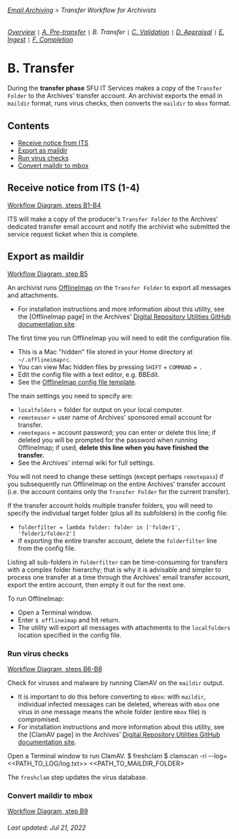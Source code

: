 ###### [Email Archiving](../README.md) > Transfer Workflow for Archivists
###### [Overview](overview.md) `|` [A. Pre-transfer](a-pre-transfer.md) `|` B. Transfer `|` [C. Validation](c-validation.md) `|` [D. Appraisal](d-appraisal.md) `|` [E. Ingest](e-ingest.md) `|` [F. Completion](f-completion.md)

# B. Transfer
During the **transfer phase** SFU IT Services makes a copy of the `Transfer Folder` to the Archives' transfer account. An archivist exports the email in `maildir` format, runs virus checks, then converts the `maildir` to `mbox` format.

## Contents
- [Receive notice from ITS](#receive-notice-from-its)
- [Export as maildir](#export-as-maildir)
- [Run virus checks](#run-virus-checks)
- [Convert maildir to mbox](#convert-maildir-to-mbox)

## Receive notice from ITS (1-4)
[Workflow Diagram, steps B1-B4](../images/transfer-workflow.png)

ITS will make a copy of the producer's `Transfer Folder` to the Archives' dedicated transfer email account and notify the archivist who submitted the service request ticket when this is complete.

## Export as maildir
[Workflow Diagram, step B5](../images/transfer-workflow.png)

An archivist runs [OfflineImap](../overview/software.md#offlineimap) on the `Transfer Folder` to export all messages and attachments.
- For installation instructions and more information about this utility, see the [OfflineImap page] in the Archives' [Digital Repository Utilities GitHub documentation site](https://github.com/SFU-Archives/digital-repository-utilities).

The first time you run OfflineImap you will need to edit the configuration file.
- This is a Mac "hidden" file stored in your Home directory at `~/.offlineimaprc`.
- You can view Mac hidden files by pressing `SHIFT` + `COMMAND` + `.`
- Edit the config file with a text editor, e.g. BBEdit.
- See the [OfflineImap config file template](../downloads/offlineimap-config-file.txt).

The main settings you need to specify are:
- `localfolders` = folder for output on your local computer.
- `remoteuser` = user name of Archives' sponsored email account for transfer.
- `remotepass` = account password; you can enter or delete this line; if deleted you will be prompted for the password when running OfflineImap; if used, **delete this line when you have finished the transfer.**
- See the Archives' internal wiki for full settings.

You will not need to change these settings (except perhaps `remotepass`) if you subsequently run OfflineImap on the entire Archives' transfer account (i.e. the account contains only the `Transfer Folder` for the current transfer).

If the transfer account holds multiple transfer folders, you will need to specify the individual target folder (plus all its subfolders) in the config file:
- `folderfilter = lambda folder: folder in ['folder1', 'folder1/folder2']`
- If exporting the entire transfer account, delete the `folderfilter` line from the config file.

Listing all sub-folders in `folderfilter` can be time-consuming for transfers with a complex folder hierarchy; that is why it is advisable and simpler to process one transfer at a time through the Archives' email transfer account, export the entire account, then empty it out for the next one.

To run OfflineImap:
- Open a Terminal window.
- Enter `$ offlineimap` and hit return.
- The utility will export all messages with attachments to the `localfolders` location specified in the config file.

### Run virus checks
[Workflow Diagram, steps B6-B8](../images/transfer-workflow.png)

Check for viruses and malware by running ClamAV on the `maildir` output.
- It is important to do this before converting to `mbox`: with `maildir`, individual infected messages can be deleted, whereas with `mbox` one virus in one message means the whole folder (entire `mbox` file) is compromised.
- For installation instructions and more information about this utility, see the [ClamAV page] in the Archives' [Digital Repository Utilities GitHub documentation site](https://github.com/SFU-Archives/digital-repository-utilities).

Open a Terminal window to run ClamAV.
 $ freshclam
 $ clamscan -ri --log=<<PATH_TO_LOG/log.txt>> <<PATH_TO_MAILDIR_FOLDER>

The `freshclam` step updates the virus database.

### Convert maildir to mbox
[Workflow Diagram, step B9](../images/transfer-workflow.png)


###### Last updated: Jul 21, 2022
